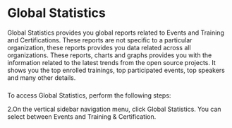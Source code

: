 # Global Statistics

Global Statistics provides you global reports related to Events and Training and Certifications. These reports are not specific to a particular organization, these reports provides you data related across all organizations. These reports, charts and graphs provides you with the information related to the latest trends from the open source projects. It shows you the top enrolled trainings, top participated events, top speakers and many other details.

###  <a href="accessing-global-statistics" id="accessing-global-statistics"></a>

To access Global Statistics, perform the following steps:

2.On the vertical sidebar navigation menu, click Global Statistics. You can select between Events and Training & Certification.
